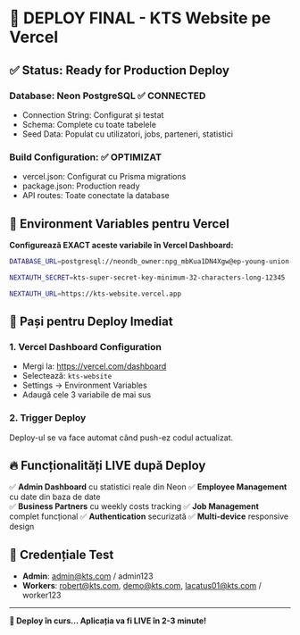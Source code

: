 # 🚀 DEPLOY FINAL - KTS Website pe Vercel

## ✅ Status: Ready for Production Deploy

### Database: Neon PostgreSQL ✅ CONNECTED
- Connection String: Configurat și testat
- Schema: Complete cu toate tabelele
- Seed Data: Populat cu utilizatori, jobs, parteneri, statistici

### Build Configuration: ✅ OPTIMIZAT
- vercel.json: Configurat cu Prisma migrations
- package.json: Production ready
- API routes: Toate conectate la database

## 🔧 Environment Variables pentru Vercel

**Configurează EXACT aceste variabile în Vercel Dashboard:**

```bash
DATABASE_URL=postgresql://neondb_owner:npg_mbKua1DN4Xgw@ep-young-union-adwf9084-pooler.c-2.us-east-1.aws.neon.tech/neondb?sslmode=require&channel_binding=require

NEXTAUTH_SECRET=kts-super-secret-key-minimum-32-characters-long-12345

NEXTAUTH_URL=https://kts-website.vercel.app
```

## 🎯 Pași pentru Deploy Imediat

### 1. Vercel Dashboard Configuration
- Mergi la: https://vercel.com/dashboard
- Selectează: `kts-website`
- Settings → Environment Variables
- Adaugă cele 3 variabile de mai sus

### 2. Trigger Deploy
Deploy-ul se va face automat când push-ez codul actualizat.

## 🔥 Funcționalități LIVE după Deploy

✅ **Admin Dashboard** cu statistici reale din Neon
✅ **Employee Management** cu date din baza de date  
✅ **Business Partners** cu weekly costs tracking
✅ **Job Management** complet funcțional
✅ **Authentication** securizată
✅ **Multi-device** responsive design

## 🔑 Credențiale Test

- **Admin**: admin@kts.com / admin123
- **Workers**: robert@kts.com, demo@kts.com, lacatus01@kts.com / worker123

---

**🚀 Deploy în curs... Aplicația va fi LIVE în 2-3 minute!**